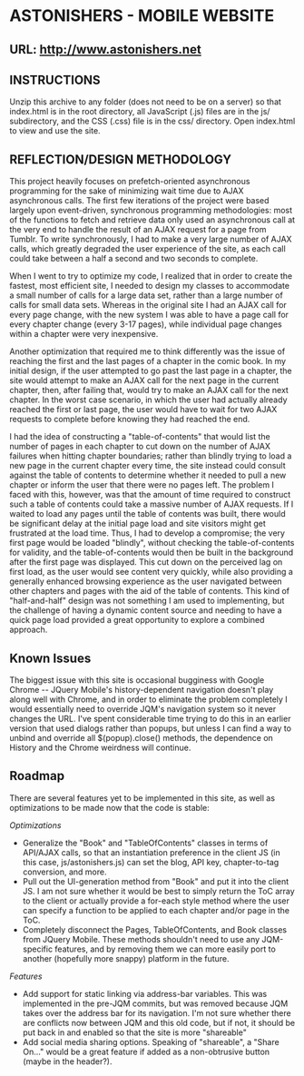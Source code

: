 ASTONISHERS - MOBILE WEBSITE
========

URL: http://www.astonishers.net
--------------
INSTRUCTIONS
--------------
Unzip this archive to any folder (does not need to be on a server) so that index.html is in the root directory, all JavaScript (.js) files are in the js/ subdirectory, and the CSS (.css) file is in the css/ directory.  Open index.html to view and use the site.

REFLECTION/DESIGN METHODOLOGY
--------------
This project heavily focuses on prefetch-oriented asynchronous programming for the sake of minimizing wait time due to AJAX asynchronous calls.  The first few iterations of the project were based largely upon event-driven, synchronous programming methodologies: most of the functions to fetch and retrieve data only used an asynchronous call at the very end to handle the result of an AJAX request for a page from Tumblr.  To write synchronously, I had to make a very large number of AJAX calls, which greatly degraded the user experience of the site, as each call could take between a half a second and two seconds to complete.

When I went to try to optimize my code, I realized that in order to create the fastest, most efficient site, I needed to design my classes to accommodate a small number of calls for a large data set, rather than a large number of calls for small data sets.  Whereas in the original site I had an AJAX call for every page change, with the new system I was able to have a page call for every chapter change (every 3-17 pages), while individual page changes within a chapter were very inexpensive.

Another optimization that required me to think differently was the issue of reaching the first and the last pages of a chapter in the comic book.  In my initial design, if the user attempted to go past the last page in a chapter, the site would attempt to make an AJAX call for the next page in the current chapter, then, after failing that, would try to make an AJAX call for the next chapter.  In the worst case scenario, in which the user had actually already reached the first or last page, the user would have to wait for two AJAX requests to complete before knowing they had reached the end.

I had the idea of constructing a "table-of-contents" that would list the number of pages in each chapter to cut down on the number of AJAX failures when hitting chapter boundaries; rather than blindly trying to load a new page in the current chapter every time, the site instead could consult against the table of contents to determine whether it needed to pull a new chapter or inform the user that there were no pages left.  The problem I faced with this, however, was that the amount of time required to construct such a table of contents could take a massive number of AJAX requests.  If I waited to load any pages until the table of contents was built, there would be significant delay at the initial page load and site visitors might get frustrated at the load time.  Thus, I had to develop a compromise; the very first page would be loaded "blindly", without checking the table-of-contents for validity, and the table-of-contents would then be built in the background after the first page was displayed.  This cut down on the perceived lag on first load, as the user would see content very quickly, while also providing a generally enhanced browsing experience as the user navigated between other chapters and pages with the aid of the table of contents.  This kind of "half-and-half" design was not something I am used to implementing, but the challenge of having a dynamic content source and needing to have a quick page load provided a great opportunity to explore a combined approach.

Known Issues
--------------
The biggest issue with this site is occasional bugginess with Google Chrome -- JQuery Mobile's history-dependent navigation doesn't play along well with Chrome, and in order to eliminate the problem completely I would essentially need to override JQM's navigation system so it never changes the URL.  I've spent considerable time trying to do this in an earlier version that used dialogs rather than popups, but unless I can find a way to unbind and override all $(popup).close() methods, the dependence on History and the Chrome weirdness will continue.

Roadmap
--------------

There are several features yet to be implemented in this site, as well as optimizations to be made now that the code is stable:

*Optimizations*
- Generalize the "Book" and "TableOfContents" classes in terms of API/AJAX calls, so that an instantiation preference in the client JS (in this case, js/astonishers.js) can set the blog, API key, chapter-to-tag conversion, and more.
- Pull out the UI-generation method from "Book" and put it into the client JS.  I am not sure whether it would be best to simply return the ToC array to the client or actually provide a for-each style method where the user can specify a function to be applied to each chapter and/or page in the ToC.
- Completely disconnect the Pages, TableOfContents, and Book classes from JQuery Mobile.  These methods shouldn't need to use any JQM-specific features, and by removing them we can more easily port to another (hopefully more snappy) platform in the future.

*Features*
- Add support for static linking via address-bar variables.  This was implemented in the pre-JQM commits, but was removed because JQM takes over the address bar for its navigation.  I'm not sure whether there are conflicts now between JQM and this old code, but if not, it should be put back in and enabled so that the site is more "shareable"
- Add social media sharing options.  Speaking of "shareable", a "Share On..." would be a great feature if added as a non-obtrusive button (maybe in the header?).